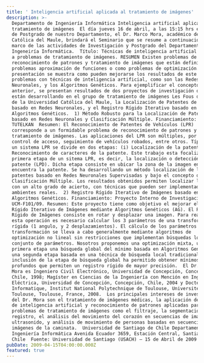 ```yaml
---
title: ' Inteligencia artificial aplicada al tratamiento de imágenes'
description: >-
  Departamento de Ingeniería Informática Inteligencia artificial aplicada al
  tratamiento de imágenes  El día jueves 16 de abril, a las 15:15 hrs en la Sala
  de Postgrado de nuestro Departamento, el Dr. Marco Mora, académico de la U.
  Católica del Maule, brindará el Seminario que se resume a continuación, en el
  marco de las actividades de Investigación y Postgrado del Departamento de
  Ingeneiría Informática.  Título: Técnicas de inteligencia artificial aplicadas
  a problemas de tratamiento de imágenes. RESUMEN Existen problemas de
  reconocimiento de patrones y tratamiento de imágenes que están definidos como
  problemas aproximación de funciones o como problemas de optimización. En esta
  presentación se muestra como pueden mejorarse los resultados de este tipo de
  problemas con técnicas de inteligencia artificial, como son las Redes
  Neuronales, y los Algoritmos Genéticos. Para ejemplificar el concepto
  anterior, se presentan resultados de dos proyectos de investigación que se
  están desarrollando en el grupo de tratamiento de imágenes Les Fous du Pixel
  de la Universidad Católica del Maule, la Localización de Patentes de Vehículos
  basado en Redes Neuronales, y el Registro Rígido Iterativo basado en
  Algoritmos Genéticos.  1) Método Robusto para la Localización de Patentes
  basado en Redes Neuronales y Clasificación Múltiple. Financiamiento: Empresa
  TUTELKAN  Resumen: El Reconocimiento de Patentes de Vehículos (LPR)
  corresponde a un formidable problema de reconocimiento de patrones y
  tratamiento de imágenes. Las aplicaciones del LPR son múltiples, por ejemplo,
  control de acceso, seguimiento de vehículos robados, entre otros. Típicamente
  un sistema LPR se divide en dos etapas: (i) Localización de la patente, y (ii)
  Reconocimiento de caracteres de la patente. Este trabajo esta focalizado en la
  primera etapa de un sitema LPR, es decir, la localización o detección de la
  patente (LPD). Dicha etapa consiste en ubicar la zona de la imagen en donde se
  encuentra la patente. Se ha desarrollando un método localización de la
  patentes basado en Redes Neuronales Supervisadas y bajo el concepto de
  Clasificación Múltiple. Los resultados obtenidos permiten localizar la patente
  con un alto grado de acierto, con técnicas que pueden ser implementadas en
  ambientes reales.  2) Registro Rígido Iterativo de Imágenes basado en
  Algoritmos Genéticos. Financiamiento: Proyecto Interno de Investigación
  UCM-F101/09. Resumen: Este proyecto tiene como objetivo el mejorar el Registro
  Rígido Iterativo de Imágenes mediante Algoritmos Genéticos (AG). El Registro
  Rígido de Imágenes consiste en rotar y desplazar una imagen. Para realizar
  esta operación es necesario calcular los 3 parámetros de una transformación
  rígida (1 angulo, y 2 desplazamientos). El cálculo de los parámetros de la
  transformación se lleva a cabo generalmente mediante algoritmos de
  optimización no lineal sin restricciones que implementan búsquedas locales del
  conjunto de parámetros. Nosotros proponemos una optimización mixta, una
  primera etapa una búsqueda global del mínimo basada en Algoritmos Genéticos, y
  una segunda etapa basada en una técnica de búsqueda local tradicional. La
  inclusión de la etapa de búsqueda global ha permitido obtener mínimos más
  profundos que permiten un registro rígido de mayor precisión.  El Dr. Marco
  Mora es Ingeniero Civil Electrónico, Universidad de Concepción, Concepción,
  Chile, 1998; Magíster en Ciencias de la Ingeniería con Mención en Ingeniería
  Eléctrica, Universidad de Concepción, Concepción, Chile, 2004 y Docteur en
  Informatique, Institut National Polytechnique de Toulouse, Université de
  Toulouse, Toulouse, France, 2008.  Los principales intereses de investigación
  del Dr. Mora son el tratamiento de imágenes médicas, la aplicación de técnicas
  de inteligencia artificial y reconocimiento de patrones aplicadas para mejorar
  problemas de tratamiento de imágenes como el filtraje, la segmentación y el
  registro, el análisis del movimiento del corazón en secuencias de imágenes de
  ultrasonido, y análisis de movimiento de personas basadas en secuencias de
  imágenes de la caminata.  Universidad de Santiago de Chile Departamento de
  Ingeniería Informática Avenida Ecuador 3659, Estación Central, Santiago,
  Chile  Fuente: Universidad de Santiago (USACH) – 15 de Abril de 2009
pubDate: 2009-04-15T04:00:00.000Z
featured: true
---
```


